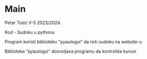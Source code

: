 # Main
Petar Tošić II-5 2023/2024.

Kod - Sudoku u pythonu

Program koristi biblioteku "pyautogui" da reši sudoku na website-u

Biblioteka "pyautogui" dozvoljava programu da kontroliše kursor
